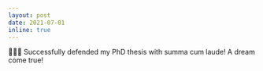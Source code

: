 ```yaml
---
layout: post
date: 2021-07-01
inline: true
---
```


👨🏻‍🎓 Successfully defended my PhD thesis with summa cum laude! A dream come true!
